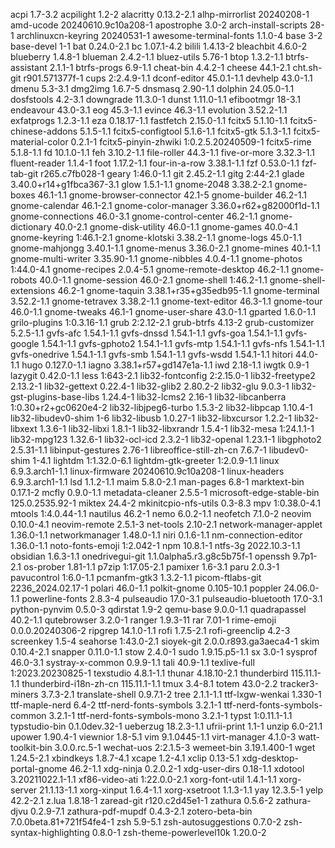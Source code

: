 acpi 1.7-3.2
acpilight 1.2-2
alacritty 0.13.2-2.1
alhp-mirrorlist 20240208-1
amd-ucode 20240610.9c10a208-1
apostrophe 3.0-2
arch-install-scripts 28-1
archlinuxcn-keyring 20240531-1
awesome-terminal-fonts 1.1.0-4
base 3-2
base-devel 1-1
bat 0.24.0-2.1
bc 1.07.1-4.2
bilili 1.4.13-2
bleachbit 4.6.0-2
blueberry 1.4.8-1
blueman 2.4.2-1.1
bluez-utils 5.76-1
btop 1.3.2-1.1
btrfs-assistant 2.1.1-1
btrfs-progs 6.9-1.1
cheat-bin 4.4.2-1
cheese 44.1-2.1
cht.sh-git r901.571377f-1
cups 2:2.4.9-1.1
dconf-editor 45.0.1-1.1
devhelp 43.0-1.1
dmenu 5.3-3.1
dmg2img 1.6.7-5
dnsmasq 2.90-1.1
dolphin 24.05.0-1.1
dosfstools 4.2-3.1
downgrade 11.3.0-1
dunst 1.11.0-1.1
efibootmgr 18-3.1
endeavour 43.0-3.1
eog 45.3-1.1
evince 46.3-1.1
evolution 3.52.2-1.1
exfatprogs 1.2.3-1.1
eza 0.18.17-1.1
fastfetch 2.15.0-1.1
fcitx5 5.1.10-1.1
fcitx5-chinese-addons 5.1.5-1.1
fcitx5-configtool 5.1.6-1.1
fcitx5-gtk 5.1.3-1.1
fcitx5-material-color 0.2.1-1
fcitx5-pinyin-zhwiki 1:0.2.5.20240509-1
fcitx5-rime 5.1.8-1.1
fd 10.1.0-1.1
feh 3.10.2-1.1
file-roller 44.3-1.1
five-or-more 3.32.3-1.1
fluent-reader 1.1.4-1
foot 1.17.2-1.1
four-in-a-row 3.38.1-1.1
fzf 0.53.0-1.1
fzf-tab-git r265.c7fb028-1
geary 1:46.0-1.1
git 2.45.2-1.1
gitg 2:44-2.1
glade 3.40.0+r14+g1fbca367-3.1
glow 1.5.1-1.1
gnome-2048 3.38.2-2.1
gnome-boxes 46.1-1.1
gnome-browser-connector 42.1-5
gnome-builder 46.2-1.1
gnome-calendar 46.1-2.1
gnome-color-manager 3.36.0+r62+g82000f1d-1.1
gnome-connections 46.0-3.1
gnome-control-center 46.2-1.1
gnome-dictionary 40.0-2.1
gnome-disk-utility 46.0-1.1
gnome-games 40.0-4.1
gnome-keyring 1:46.1-2.1
gnome-klotski 3.38.2-1.1
gnome-logs 45.0-1.1
gnome-mahjongg 3.40.1-1.1
gnome-menus 3.36.0-2.1
gnome-mines 40.1-1.1
gnome-multi-writer 3.35.90-1.1
gnome-nibbles 4.0.4-1.1
gnome-photos 1:44.0-4.1
gnome-recipes 2.0.4-5.1
gnome-remote-desktop 46.2-1.1
gnome-robots 40.0-1.1
gnome-session 46.0-2.1
gnome-shell 1:46.2-1.1
gnome-shell-extensions 46.2-1
gnome-taquin 3.38.1+r35+g35edb95-1.1
gnome-terminal 3.52.2-1.1
gnome-tetravex 3.38.2-1.1
gnome-text-editor 46.3-1.1
gnome-tour 46.0-1.1
gnome-tweaks 46.1-1
gnome-user-share 43.0-1.1
gparted 1.6.0-1.1
grilo-plugins 1:0.3.16-1.1
grub 2:2.12-2.1
grub-btrfs 4.13-2
grub-customizer 5.2.5-1.1
gvfs-afc 1.54.1-1.1
gvfs-dnssd 1.54.1-1.1
gvfs-goa 1.54.1-1.1
gvfs-google 1.54.1-1.1
gvfs-gphoto2 1.54.1-1.1
gvfs-mtp 1.54.1-1.1
gvfs-nfs 1.54.1-1.1
gvfs-onedrive 1.54.1-1.1
gvfs-smb 1.54.1-1.1
gvfs-wsdd 1.54.1-1.1
hitori 44.0-1.1
hugo 0.127.0-1.1
iagno 3.38.1+r57+gd147e1a-1.1
iwd 2.18-1.1
iwgtk 0.9-1
lazygit 0.42.0-1.1
less 1:643-2.1
lib32-fontconfig 2:2.15.0-1
lib32-freetype2 2.13.2-1
lib32-gettext 0.22.4-1
lib32-glib2 2.80.2-2
lib32-glu 9.0.3-1
lib32-gst-plugins-base-libs 1.24.4-1
lib32-lcms2 2.16-1
lib32-libcanberra 1:0.30+r2+gc0620e4-2
lib32-libjpeg6-turbo 1.5.3-2
lib32-libpcap 1.10.4-1
lib32-libudev0-shim 1-6
lib32-libusb 1.0.27-1
lib32-libxcursor 1.2.2-1
lib32-libxext 1.3.6-1
lib32-libxi 1.8.1-1
lib32-libxrandr 1.5.4-1
lib32-mesa 1:24.1.1-1
lib32-mpg123 1.32.6-1
lib32-ocl-icd 2.3.2-1
lib32-openal 1.23.1-1
libgphoto2 2.5.31-1.1
libinput-gestures 2.76-1
libreoffice-still-zh-cn 7.6.7-1
libudev0-shim 1-4.1
lightdm 1:1.32.0-6.1
lightdm-gtk-greeter 1:2.0.9-1.1
linux 6.9.3.arch1-1.1
linux-firmware 20240610.9c10a208-1
linux-headers 6.9.3.arch1-1.1
lsd 1.1.2-1.1
maim 5.8.0-2.1
man-pages 6.8-1
marktext-bin 0.17.1-2
mcfly 0.9.0-1.1
metadata-cleaner 2.5.5-1
microsoft-edge-stable-bin 125.0.2535.92-1
miktex 24.4-2
mkinitcpio-nfs-utils 0.3-8.3
mpv 1:0.38.0-4.1
mtools 1:4.0.44-1.1
nautilus 46.2-1
nemo 6.0.2-1.1
neofetch 7.1.0-2
neovim 0.10.0-4.1
neovim-remote 2.5.1-3
net-tools 2.10-2.1
network-manager-applet 1.36.0-1.1
networkmanager 1.48.0-1.1
niri 0.1.6-1.1
nm-connection-editor 1.36.0-1.1
noto-fonts-emoji 1:2.042-1
npm 10.8.1-1
ntfs-3g 2022.10.3-1.1
obsidian 1.6.3-1.1
onedrivegui-git 1.1.0alpha5.r3.g8c5b75f-1
openssh 9.7p1-2.1
os-prober 1.81-1.1
p7zip 1:17.05-2.1
pamixer 1.6-3.1
paru 2.0.3-1
pavucontrol 1:6.0-1.1
pcmanfm-gtk3 1.3.2-1.1
picom-ftlabs-git 2236_2024.02.17-1
polari 46.0-1.1
polkit-gnome 0.105-10.1
poppler 24.06.0-1.1
powerline-fonts 2.8.3-4
pulseaudio 17.0-3.1
pulseaudio-bluetooth 17.0-3.1
python-pynvim 0.5.0-3
qdirstat 1.9-2
qemu-base 9.0.0-1.1
quadrapassel 40.2-1.1
qutebrowser 3.2.0-1
ranger 1.9.3-11
rar 7.01-1
rime-emoji 0.0.0.20240306-2
ripgrep 14.1.0-1.1
rofi 1.7.5-2.1
rofi-greenclip 4.2-3
screenkey 1.5-4
seahorse 1:43.0-2.1
sioyek-git 2.0.0.r893.ga3aeca4-1
skim 0.10.4-2.1
snapper 0.11.0-1.1
stow 2.4.0-1
sudo 1.9.15.p5-1.1
sx 3.0-1
sysprof 46.0-3.1
systray-x-common 0.9.9-1.1
tali 40.9-1.1
texlive-full 1:2023.20230825-1
texstudio 4.8.1-1.1
thunar 4.18.10-2.1
thunderbird 115.11.1-1.1
thunderbird-i18n-zh-cn 115.11.1-1.1
tmux 3.4-8.1
totem 43.0-2.2
tracker3-miners 3.7.3-2.1
translate-shell 0.9.7.1-2
tree 2.1.1-1.1
ttf-lxgw-wenkai 1.330-1
ttf-maple-nerd 6.4-2
ttf-nerd-fonts-symbols 3.2.1-1
ttf-nerd-fonts-symbols-common 3.2.1-1
ttf-nerd-fonts-symbols-mono 3.2.1-1
typst 1:0.11.1-1.1
typstudio-bin 0.1.0dev.32-1
ueberzug 18.2.3-1.1
ufrii-print 1.1-1
unzip 6.0-21.1
upower 1.90.4-1
viewnior 1.8-5.1
vim 9.1.0445-1.1
virt-manager 4.1.0-3
watt-toolkit-bin 3.0.0.rc.5-1
wechat-uos 2:2.1.5-3
wemeet-bin 3.19.1.400-1
wget 1.24.5-2.1
xbindkeys 1.8.7-4.1
xcape 1.2-4.1
xclip 0.13-5.1
xdg-desktop-portal-gnome 46.2-1.1
xdg-ninja 0.2.0.2-1
xdg-user-dirs 0.18-1.1
xdotool 3.20211022.1-1.1
xf86-video-ati 1:22.0.0-2.1
xorg-font-util 1.4.1-1.1
xorg-server 21.1.13-1.1
xorg-xinput 1.6.4-1.1
xorg-xsetroot 1.1.3-1.1
yay 12.3.5-1
yelp 42.2-2.1
z.lua 1.8.18-1
zaread-git r120.c2d45e1-1
zathura 0.5.6-2
zathura-djvu 0.2.9-7.1
zathura-pdf-mupdf 0.4.3-2.1
zotero-beta-bin 7.0.0beta.81+721f54fe4-1
zsh 5.9-5.1
zsh-autosuggestions 0.7.0-2
zsh-syntax-highlighting 0.8.0-1
zsh-theme-powerlevel10k 1.20.0-2
